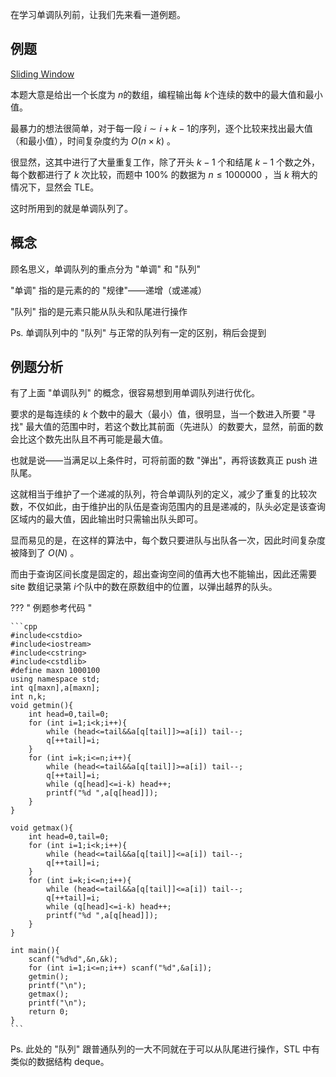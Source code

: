 在学习单调队列前，让我们先来看一道例题。

## 例题

[Sliding Window](http://poj.org/problem?id=2823)

本题大意是给出一个长度为 $n​$ 的数组，编程输出每 $k​$ 个连续的数中的最大值和最小值。

最暴力的想法很简单，对于每一段 $i \sim i+k-1​$ 的序列，逐个比较来找出最大值（和最小值），时间复杂度约为 $O(n \times k)​$ 。

很显然，这其中进行了大量重复工作，除了开头 $k-1​$ 个和结尾 $k-1​$ 个数之外，每个数都进行了 $k​$ 次比较，而题中 $100\%​$ 的数据为 $n \le 1000000​$ ，当 $k​$ 稍大的情况下，显然会 TLE。

这时所用到的就是单调队列了。

## 概念

顾名思义，单调队列的重点分为 "单调" 和 "队列"

"单调" 指的是元素的的 "规律"——递增（或递减）

"队列" 指的是元素只能从队头和队尾进行操作

Ps. 单调队列中的 "队列" 与正常的队列有一定的区别，稍后会提到

## 例题分析

有了上面 "单调队列" 的概念，很容易想到用单调队列进行优化。

要求的是每连续的 $k$ 个数中的最大（最小）值，很明显，当一个数进入所要 "寻找" 最大值的范围中时，若这个数比其前面（先进队）的数要大，显然，前面的数会比这个数先出队且不再可能是最大值。

也就是说——当满足以上条件时，可将前面的数 "弹出"，再将该数真正 push 进队尾。

这就相当于维护了一个递减的队列，符合单调队列的定义，减少了重复的比较次数，不仅如此，由于维护出的队伍是查询范围内的且是递减的，队头必定是该查询区域内的最大值，因此输出时只需输出队头即可。

显而易见的是，在这样的算法中，每个数只要进队与出队各一次，因此时间复杂度被降到了 $O(N)$ 。

而由于查询区间长度是固定的，超出查询空间的值再大也不能输出，因此还需要 site 数组记录第 $i​$ 个队中的数在原数组中的位置，以弹出越界的队头。

??? " 例题参考代码 "

    ```cpp
    #include<cstdio> 
    #include<iostream>
    #include<cstring>
    #include<cstdlib>
    #define maxn 1000100 
    using namespace std; 
    int q[maxn],a[maxn]; 
    int n,k; 
    void getmin(){
        int head=0,tail=0; 
        for (int i=1;i<k;i++){ 
            while (head<=tail&&a[q[tail]]>=a[i]) tail--; 
            q[++tail]=i; 
        } 
        for (int i=k;i<=n;i++){ 
            while (head<=tail&&a[q[tail]]>=a[i]) tail--; 
            q[++tail]=i; 
            while (q[head]<=i-k) head++; 
            printf("%d ",a[q[head]]); 
        } 
    } 
    
    void getmax(){ 
        int head=0,tail=0; 
        for (int i=1;i<k;i++){ 
            while (head<=tail&&a[q[tail]]<=a[i]) tail--; 
            q[++tail]=i; 
        } 
        for (int i=k;i<=n;i++){ 
            while (head<=tail&&a[q[tail]]<=a[i]) tail--; 
            q[++tail]=i; 
            while (q[head]<=i-k) head++; 
            printf("%d ",a[q[head]]); 
        } 
    } 
    
    int main(){ 
        scanf("%d%d",&n,&k); 
        for (int i=1;i<=n;i++) scanf("%d",&a[i]); 
        getmin();
        printf("\n"); 
        getmax();
        printf("\n"); 
        return 0; 
    }
    ```

Ps. 此处的 "队列" 跟普通队列的一大不同就在于可以从队尾进行操作，STL 中有类似的数据结构 deque。
